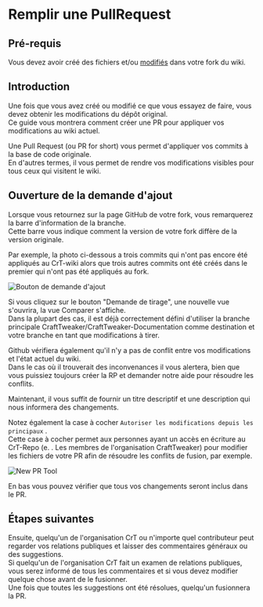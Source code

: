 # Remplir une PullRequest

## Pré-requis

Vous devez avoir créé des fichiers [](/Contribute/OnlineEditor_Create) et/ou [modifiés](/Contribute/OnlineEditor_Edit) dans votre fork du wiki.

## Introduction

Une fois que vous avez créé ou modifié ce que vous essayez de faire, vous devez obtenir les modifications du dépôt original.  
Ce guide vous montrera comment créer une PR pour appliquer vos modifications au wiki actuel.

Une Pull Request (ou PR for short) vous permet d'appliquer vos commits à la base de code originale.  
En d'autres termes, il vous permet de rendre vos modifications visibles pour tous ceux qui visitent le wiki.

## Ouverture de la demande d'ajout

Lorsque vous retournez sur la page GitHub de votre fork, vous remarquerez la barre d'information de la branche.  
Cette barre vous indique comment la version de votre fork diffère de la version originale.

Par exemple, la photo ci-dessous a trois commits qui n'ont pas encore été appliqués au CrT-wiki alors que trois autres commits ont été créés dans le premier qui n'ont pas été appliqués au fork.

![Bouton de demande d'ajout](/Contribute/assets/PullRequest_Compare_PullRequestButton.png)

Si vous cliquez sur le bouton "Demande de tirage", une nouvelle vue s'ouvrira, la vue Comparer s'affiche.  
Dans la plupart des cas, il est déjà correctement défini d'utiliser la branche principale CraftTweaker/CraftTweaker-Documentation comme destination et votre branche en tant que modifications à tirer.

Github vérifiera également qu'il n'y a pas de conflit entre vos modifications et l'état actuel du wiki.  
Dans le cas où il trouverait des inconvenances il vous alertera, bien que vous puissiez toujours créer la RP et demander notre aide pour résoudre les conflits.

Maintenant, il vous suffit de fournir un titre descriptif et une description qui nous informera des changements.

Notez également la case à cocher `Autoriser les modifications depuis les principaux` .  
Cette case à cocher permet aux personnes ayant un accès en écriture au CrT-Repo (e. . Les membres de l'organisation CraftTweaker) pour modifier les fichiers de votre PR afin de résoudre les conflits de fusion, par exemple.

![New PR Tool](/Contribute/assets/PullRequest_Create.png)

En bas vous pouvez vérifier que tous vos changements seront inclus dans le PR.

## Étapes suivantes

Ensuite, quelqu'un de l'organisation CrT ou n'importe quel contributeur peut regarder vos relations publiques et laisser des commentaires généraux ou des suggestions.  
Si quelqu'un de l'organisation CrT fait un examen de relations publiques, vous serez informé de tous les commentaires et si vous devez modifier quelque chose avant de le fusionner.  
Une fois que toutes les suggestions ont été résolues, quelqu'un fusionnera la PR.